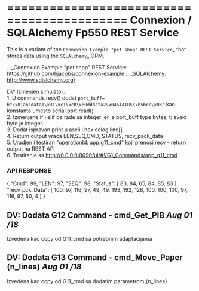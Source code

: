 ===========================================
Connexion / SQLAlchemy Fp550 REST Service
===========================================

This is a variant of the `Connexion Example "pet shop" REST Service`_ that stores data using the `SQLAlchemy`_ ORM.

.. _Connexion Example "pet shop" REST Service: https://github.com/hjacobs/connexion-example
.. _SQLAlchemy: http://www.sqlalchemy.org/

DV: Izmenjen simulator:  
    1. U commands.recv() dodat
     `port_buff= b"\x01abcdata1\x31\xc1\xc0\x80dddata2\x04STATUS\x05bcc\x03"`
     kao konstanta umesto serial.port.read()  
    2. Izmenjene if i elif da rade sa integer jer je port_buff type bytes, tj svaki byte je integer.  
    3. Dodat ispravan print u ascii i hex celog line[].  
    4. Return output vraca LEN,SEQ,CMD, STATUS, recv_pack_data   
    5. Uradjen i testiran "operationId: app.g11_cmd" koji prenosi recv - return output na REST API  
    6. Testiranje sa http://0.0.0.0:8090/ui/#!/G1_Commands/app_g11_cmd  
 ### API RESPONSE
 {
  "Cmd": 99,
  "LEN": 97,
  "SEQ": 98,
  "Status": [    83,   84,    65,    84,    85,    83  ],
  "recv_pck_Data": [    100,    97,    116,    97,    49,    49,    193,    192,    128,    100,    100,    100,
    97,
    116,
    97,
    50,
    4  ]
}
## DV: Dodata G12 Command - cmd_Get_PIB *Aug 01 /18*

Izvedena kao copy od G11_cmd sa potrebnim adaptacijama

## DV: Dodata G13 Command - cmd_Move_Paper (n_lines) *Aug 01 /18*

Izvedena kao copy od G11_cmd sa dodatim parametrom {n_lines}
